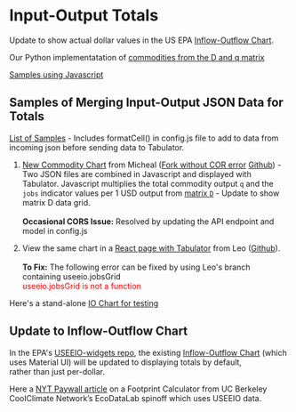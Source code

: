 # Input-Output Totals

Update to show actual dollar values in the US EPA [Inflow-Outflow Chart](/io/charts/).

Our Python implementatation of [commodities from the D and q matrix](/data-pipeline/research/economy)

[Samples using Javascript](/useeio.js/footprint)


## Samples of Merging Input-Output JSON Data for Totals

[List of Samples](/useeio.js/footprint/) - Includes formatCell() in config.js file to add to data from incoming json before sending data to Tabulator.

1. [New Commodity Chart](/useeio.js/footprint/tabulator.html) from Micheal ([Fork without COR error](https://github.com/modelearth/useeio.js) [Github](https://github.com/USEPA/useeio.js/blob/dev/test/tabulator.html)) - Two JSON files are combined in Javascript and displayed with Tabulator. Javascript multiplies the total commodity output `q` and the `jobs` indicator values per 1 USD output from&nbsp;[matrix&nbsp;`D`](../../../../io/about/matrix/) - Update to show matrix D data grid.<br><br>**Occasional CORS Issue:** Resolved by updating the API endpoint and model in config.js<br><!--<span style="color:red">The link above does not work due to a CORS restriction on the API: 'https://smmtool.app.cloud.gov/api/USEEIOv2.0.1-411/matrix/q' from origin 'http://localhost:8887' has been blocked by CORS policy: Response to preflight request doesn't pass access control check: No 'Access-Control-Allow-Origin' header is present on the requested resource.</span>-->

2. View the same chart in a [React page with Tabulator](https://model.earth/useeio-widgets/src/html/jobsTable.html) from Leo ([Github](https://github.com/TheTisiboth/useeio-widgets/blob/IoChartTabulator/src/html/jobsTable.html)).<br><br>**To Fix:** The following error can be fixed by using Leo's branch containing useeio.jobsGrid<br><span style="color:red">useeio.jobsGrid is not a function</span>

Here's a stand-alone [IO Chart for testing](/io/build/iochart.html#indicators=ENRG,GHG,VADD&sectors=113000,327310,327400,333613,335912,336111,562111,562212)

## Update to Inflow-Outflow Chart

In the EPA's [USEEIO-widgets repo](https://github.com/USEPA/useeio-widgets/), the existing [Inflow-Outflow Chart](/io/charts/) (which uses Material UI) will be updated to displaying totals by default, <span style='white-space: nowrap;'>rather than just per-dollar.</span>

Here a [NYT Paywall article](https://www.nytimes.com/interactive/2022/12/13/climate/climate-footprint-map-neighborhood.html) on a Footprint Calculator from UC Berkeley CoolClimate Network’s EcoDataLab spinoff which uses USEEIO data.  
